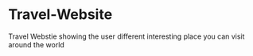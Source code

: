 # Travel-Website
Travel Webstie showing the user different interesting place you can visit around the world
